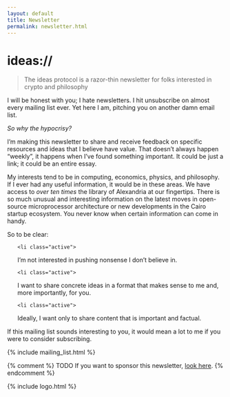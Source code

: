 ```yaml
---
layout: default
title: Newsletter
permalink: newsletter.html
---
```


# ideas://
> The ideas protocol is a razor-thin newsletter for folks interested in crypto and philosophy

I will be honest with you; I hate newsletters. I hit unsubscribe on almost every mailing list ever. Yet here I am, pitching you on another damn email list.

*So why the hypocrisy?*

I’m making this newsletter to share and receive feedback on specific resources and ideas that I believe have value. That doesn’t always happen “weekly”, it happens when I’ve found something important. It could be just a link; it could be an entire essay.

My interests tend to be in computing, economics, physics, and philosophy. If I ever had any useful information, it would be in these areas. We have access to *over ten times* the library of Alexandria at our fingertips. There is so much unusual and interesting information on the latest moves in open-source microprocessor architecture or new developments in the Cairo startup ecosystem. You never know when certain information can come in handy.


So to be clear:

<ul>

    <li class="active">
I’m not interested in pushing nonsense I don’t believe in.
    </li>


    <li class="active">
I want to share concrete ideas in a format that makes sense to me and, more importantly, for you.
    </li>


    <li class="active">
Ideally, I want only to share content that is important and factual.
    </li>

</ul>


If this mailing list sounds interesting to you, it would mean a lot to me if you were to consider subscribing.

{% include mailing_list.html %}



  {% comment %}
    TODO
    If you want to sponsor this newsletter, [look here](/news_sponsor.html).
  {% endcomment %}


{% include logo.html %}
